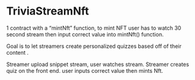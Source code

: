 # TriviaStreamNft

1 contract with a “mintNft” function,  to mint NFT user has to watch 30 second stream then input correct value into mintNft() function.

Goal is to let streamers create personalized quizzes based off of their content . 

Streamer upload snippet stream, user watches stream. Streamer creates quiz on the front end. user inputs correct value then mints Nft.

